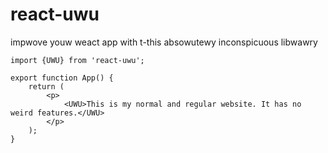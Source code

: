 # react-uwu

impwove youw weact app with t-this absowutewy inconspicuous libwawry

```tsx
import {UWU} from 'react-uwu';

export function App() {
	return (
		<p>
			<UWU>This is my normal and regular website. It has no weird features.</UWU>
		</p>
	);
}
```
